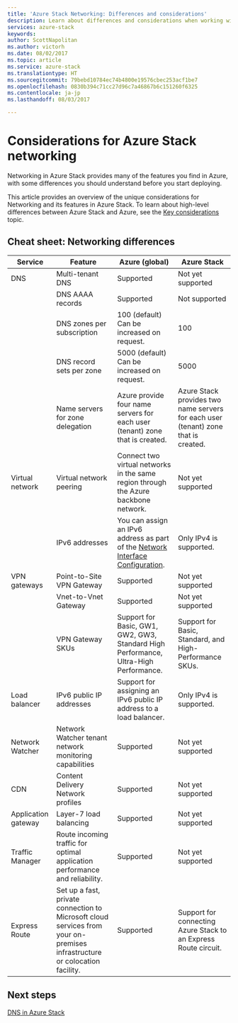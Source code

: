 ```yaml
---
title: 'Azure Stack Networking: Differences and considerations'
description: Learn about differences and considerations when working with networking in Azure Stack.
services: azure-stack
keywords: 
author: ScottNapolitan
ms.author: victorh
ms.date: 08/02/2017
ms.topic: article
ms.service: azure-stack
ms.translationtype: HT
ms.sourcegitcommit: 79bebd10784ec74b4800e19576cbec253acf1be7
ms.openlocfilehash: 0830b394c71cc27d96c7a46867b6c151260f6325
ms.contentlocale: ja-jp
ms.lasthandoff: 08/03/2017

---
```


# <a name="considerations-for-azure-stack-networking"></a>Considerations for Azure Stack networking

Networking in Azure Stack provides many of the features you find in Azure, with some differences you should understand before you start deploying.


This article provides an overview of the unique considerations for Networking and its features in Azure Stack. To learn about high-level differences between Azure Stack and Azure, see the [Key considerations](azure-stack-considerations.md) topic.


## <a name="cheat-sheet-networking-differences"></a>Cheat sheet: Networking differences

|Service | Feature | Azure (global) | Azure Stack |
| --- | --- | --- | --- |
| DNS | Multi-tenant DNS | Supported| Not yet supported|
| |DNS AAAA records|Supported|Not supported|
| |DNS zones per subscription|100 (default)<br>Can be increased on request.|100|
| |DNS record sets per zone|5000 (default)<br>Can be increased on request.|5000|
||Name servers for zone delegation|Azure provide four name servers for each user (tenant) zone that is created.|Azure Stack provides two name servers for each user (tenant) zone that is created.|
| Virtual network|Virtual network peering|Connect two virtual networks in the same region through the Azure backbone network.|Not yet supported|
| |IPv6 addresses|You can assign an IPv6 address as part of the [Network Interface Configuration](https://docs.microsoft.com/en-us/azure/virtual-network/virtual-network-network-interface-addresses#ip-address-versions).|Only IPv4 is supported.|
|VPN gateways|Point-to-Site VPN Gateway|Supported|Not yet supported|
| |Vnet-to-Vnet Gateway|Supported|Not yet supported|
| |VPN Gateway SKUs|Support for Basic, GW1, GW2, GW3, Standard High Performance, Ultra-High Performance. |Support for Basic, Standard, and High-Performance SKUs.|
|Load balancer|IPv6 public IP addresses|Support for assigning an IPv6 public IP address to a load balancer.|Only IPv4 is supported.|
|Network Watcher|Network Watcher tenant network monitoring capabilities|Supported|Not yet supported|
|CDN|Content Delivery Network profiles|Supported|Not yet supported|
|Application gateway|Layer-7 load balancing|Supported|Not yet supported|
|Traffic Manager|Route incoming traffic for optimal application performance and reliability.|Supported|Not yet supported|
|Express Route|Set up a fast, private connection to Microsoft cloud services from your on-premises infrastructure or colocation facility.|Supported|Support for connecting Azure Stack to an Express Route circuit.|

## <a name="next-steps"></a>Next steps

[DNS in Azure Stack](azure-stack-dns.md)

